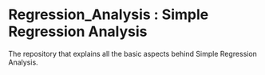 # Regression_Analysis : Simple Regression Analysis
The repository that explains all the basic aspects behind Simple Regression Analysis.
